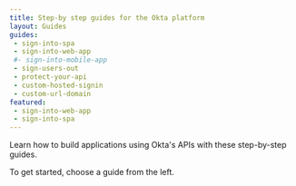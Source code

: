 ```yaml
---
title: Step-by step guides for the Okta platform
layout: Guides
guides: 
 - sign-into-spa
 - sign-into-web-app
 #- sign-into-mobile-app
 - sign-users-out
 - protect-your-api
 - custom-hosted-signin
 - custom-url-domain
featured: 
 - sign-into-web-app
 - sign-into-spa
---
```


Learn how to build applications using Okta's APIs with these step-by-step guides.

To get started, choose a guide from the left.

